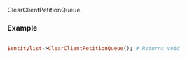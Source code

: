ClearClientPetitionQueue.
### Example

```perl

$entitylist->ClearClientPetitionQueue(); # Returns void
```
